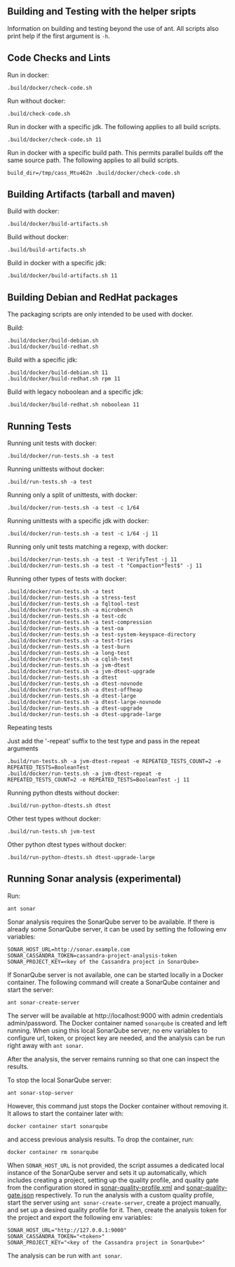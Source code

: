 Building and Testing with the helper sripts
-------------------------------------------

Information on building and testing beyond the use of ant.
All scripts also print help if the first argument is `-h`.

Code Checks and Lints
---------------------

Run in docker:

    .build/docker/check-code.sh


Run without docker:

    .build/check-code.sh


Run in docker with a specific jdk.
The following applies to all build scripts.

    .build/docker/check-code.sh 11


Run in docker with a specific build path.
This permits parallel builds off the same source path.
The following applies to all build scripts.

    build_dir=/tmp/cass_Mtu462n .build/docker/check-code.sh


Building Artifacts (tarball and maven)
-------------------------------------

Build with docker:

    .build/docker/build-artifacts.sh


Build without docker:

    .build/build-artifacts.sh


Build in docker with a specific jdk:

    .build/docker/build-artifacts.sh 11


Building Debian and RedHat packages
-----------------------------------

The packaging scripts are only intended to be used with docker.

Build:

    .build/docker/build-debian.sh
    .build/docker/build-redhat.sh


Build with a specific jdk:

    .build/docker/build-debian.sh 11
    .build/docker/build-redhat.sh rpm 11


Build with legacy noboolean and a specific jdk:

    .build/docker/build-redhat.sh noboolean 11


Running Tests
-------------

Running unit tests with docker:

    .build/docker/run-tests.sh -a test


Running unittests without docker:

    .build/run-tests.sh -a test


Running only a split of unittests, with docker:

    .build/docker/run-tests.sh -a test -c 1/64


Running unittests with a specific jdk with docker:

    .build/docker/run-tests.sh -a test -c 1/64 -j 11


Running only unit tests matching a regexp, with docker:

    .build/docker/run-tests.sh -a test -t VerifyTest -j 11
    .build/docker/run-tests.sh -a test -t "Compaction*Test$" -j 11


Running other types of tests with docker:

    .build/docker/run-tests.sh -a test
    .build/docker/run-tests.sh -a stress-test
    .build/docker/run-tests.sh -a fqltool-test
    .build/docker/run-tests.sh -a microbench
    .build/docker/run-tests.sh -a test-cdc
    .build/docker/run-tests.sh -a test-compression
    .build/docker/run-tests.sh -a test-oa
    .build/docker/run-tests.sh -a test-system-keyspace-directory
    .build/docker/run-tests.sh -a test-tries
    .build/docker/run-tests.sh -a test-burn
    .build/docker/run-tests.sh -a long-test
    .build/docker/run-tests.sh -a cqlsh-test
    .build/docker/run-tests.sh -a jvm-dtest
    .build/docker/run-tests.sh -a jvm-dtest-upgrade
    .build/docker/run-tests.sh -a dtest
    .build/docker/run-tests.sh -a dtest-novnode
    .build/docker/run-tests.sh -a dtest-offheap
    .build/docker/run-tests.sh -a dtest-large
    .build/docker/run-tests.sh -a dtest-large-novnode
    .build/docker/run-tests.sh -a dtest-upgrade
    .build/docker/run-tests.sh -a dtest-upgrade-large

Repeating tests

Just add the '-repeat' suffix to the test type and pass in the repeat arguments

    .build/run-tests.sh -a jvm-dtest-repeat -e REPEATED_TESTS_COUNT=2 -e REPEATED_TESTS=BooleanTest
    .build/docker/run-tests.sh -a jvm-dtest-repeat -e REPEATED_TESTS_COUNT=2 -e REPEATED_TESTS=BooleanTest -j 11

Running python dtests without docker:

    .build/run-python-dtests.sh dtest


Other test types without docker:

    .build/run-tests.sh jvm-test


Other python dtest types without docker:

    .build/run-python-dtests.sh dtest-upgrade-large


Running Sonar analysis (experimental)
-------------------------------------

Run:

    ant sonar

Sonar analysis requires the SonarQube server to be available. If there
is already some SonarQube server, it can be used by setting the
following env variables:

    SONAR_HOST_URL=http://sonar.example.com
    SONAR_CASSANDRA_TOKEN=cassandra-project-analysis-token
    SONAR_PROJECT_KEY=<key of the Cassandra project in SonarQube>

If SonarQube server is not available, one can be started locally in
a Docker container. The following command will create a SonarQube
container and start the server:

    ant sonar-create-server

The server will be available at http://localhost:9000 with admin
credentials admin/password. The Docker container named `sonarqube`
is created and left running. When using this local SonarQube server,
no env variables to configure url, token, or project key are needed,
and the analysis can be run right away with `ant sonar`.

After the analysis, the server remains running so that one can
inspect the results.

To stop the local SonarQube server:

    ant sonar-stop-server

However, this command just stops the Docker container without removing
it. It allows to start the container later with:

    docker container start sonarqube

and access previous analysis results. To drop the container, run:

    docker container rm sonarqube

When `SONAR_HOST_URL` is not provided, the script assumes a dedicated
local instance of the SonarQube server and sets it up automatically,
which includes creating a project, setting up the quality profile, and
quality gate from the configuration stored in
[sonar-quality-profile.xml](sonar%2Fsonar-quality-profile.xml) and
[sonar-quality-gate.json](sonar%2Fsonar-quality-gate.json)
respectively. To run the analysis with a custom quality profile, start
the server using `ant sonar-create-server`, create a project manually,
and set up a desired quality profile for it. Then, create the analysis
token for the project and export the following env variables:

    SONAR_HOST_URL="http://127.0.0.1:9000"
    SONAR_CASSANDRA_TOKEN="<token>"
    SONAR_PROJECT_KEY="<key of the Cassandra project in SonarQube>"

The analysis can be run with `ant sonar`.
